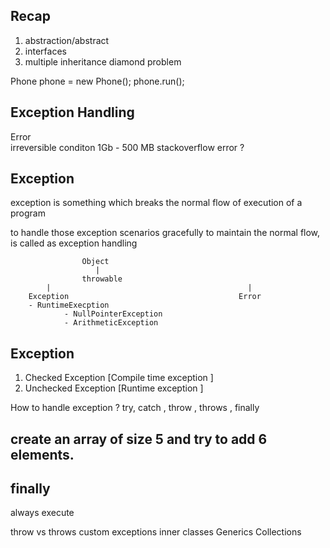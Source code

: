 ## Recap 

1. abstraction/abstract 
2. interfaces 
3. multiple inheritance 
diamond problem 


Phone phone = new Phone();
phone.run();

## Exception Handling 

Error      
irreversible conditon 
1Gb             - 500 MB 
stackoverflow error ? 


## Exception
exception is something which breaks the normal flow of execution of a program 

to handle those exception scenarios gracefully to maintain the normal flow, is called as
exception handling 



                    Object
                       | 
                    throwable 
            |                                            |
        Exception                                      Error
        - RuntimeExecption 
                - NullPointerException 
                - ArithmeticException 


## Exception 
1. Checked Exception [Compile time exception ]         
2. Unchecked Exception [Runtime exception ] 



How to handle exception ? 
try, catch , throw , throws , finally 


## create an array of size 5 and try to add 6 elements.

## finally 
always execute 

throw vs throws
custom exceptions
inner classes 
Generics 
Collections










            

